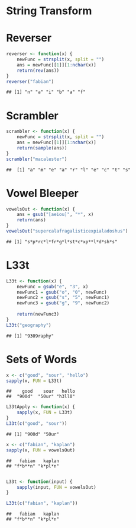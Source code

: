 String Transform
========================================================

# Reverser

```r
reverser <- function(x) {
    newFunc = strsplit(x, split = "")
    ans = newFunc[[1]][1:nchar(x)]
    return(rev(ans))
}
reverser("fabian")
```

```
## [1] "n" "a" "i" "b" "a" "f"
```


# Scrambler

```r
scrambler <- function(x) {
    newFunc = strsplit(x, split = "")
    ans = newFunc[[1]][1:nchar(x)]
    return(sample(ans))
}
scrambler("macalester")
```

```
##  [1] "a" "m" "e" "a" "r" "l" "e" "c" "t" "s"
```


# Vowel Bleeper

```r
vowelsOut <- function(x) {
    ans = gsub("[aeiou]", "*", x)
    return(ans)
}
vowelsOut("supercalafragalisticexpialadoshus")
```

```
## [1] "s*p*rc*l*fr*g*l*st*c*xp**l*d*sh*s"
```


# L33t


```r
L33t <- function(x) {
    newFunc = gsub("e", "3", x)
    newFunc1 = gsub("o", "0", newFunc)
    newFunc2 = gsub("s", "5", newFunc1)
    newFunc3 = gsub("g", "9", newFunc2)
    
    return(newFunc3)
}
L33t("geography")
```

```
## [1] "9309raphy"
```


# Sets of Words 


```r
x <- c("good", "sour", "hello")
sapply(x, FUN = L33t)
```

```
##    good    sour   hello 
##  "900d"  "50ur" "h3ll0"
```



```r
L33tApply <- function(x) {
    sapply(x, FUN = L33t)
}
L33t(c("good", "sour"))
```

```
## [1] "900d" "50ur"
```



```r
x <- c("fabian", "kaplan")
sapply(x, FUN = vowelsOut)
```

```
##   fabian   kaplan 
## "f*b**n" "k*pl*n"
```

```r

L33t <- function(input) {
    sapply(input, FUN = vowelsOut)
}

L33t(c("fabian", "kaplan"))
```

```
##   fabian   kaplan 
## "f*b**n" "k*pl*n"
```



